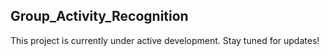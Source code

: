## Group_Activity_Recognition

 This project is currently under active development. Stay tuned for updates!

